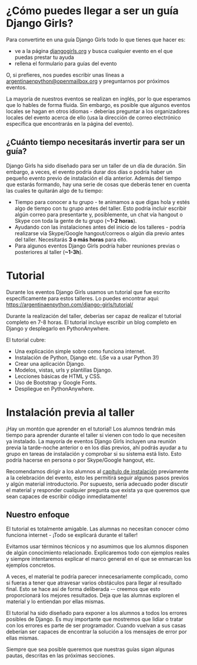 # ¿Cómo puedes llegar a ser un guía Django Girls?

Para convertirte en una guía Django Girls todo lo que tienes que hacer
es:

* ve a la página [djangogirls.org](http://djangogirls.org) y busca
  cualquier evento en el que puedas prestar tu ayuda
* rellena el formulario para guías del evento

O, si prefieres, nos puedes escribir unas líneas a
<argentinaenpython@openmailbox.org> y preguntarnos por próximos
eventos.

La mayoría de nuestros eventos se realizan en inglés, por lo que
esperamos que lo hables de forma fluida. Sin embargo, es posible que
algunos eventos locales se hagan en otros idiomas - deberías preguntar
a los organizadores locales del evento acerca de ello (usa la
dirección de correo electrónico específica que encontrarás en la
página del evento).

## ¿Cuánto tiempo necesitarás invertir para ser un guía?

Django Girls ha sido diseñado para ser un taller de un día de
duración. Sin embargo, a veces, el evento podría durar dos días o
podría haber un pequeño evento previo de instalación el día
anterior. Además del tiempo que estarás formando, hay una serie de
cosas que deberás tener en cuenta las cuales te quitarán algo de tu
tiempo:

* Tiempo para conocer a tu grupo - te animamos a que digas hola y
  estés algo de tiempo con tu grupo antes del taller. Esto podría
  incluir escribir algún correo para presentarte y, posiblemente, un
  chat vía hangout o Skype con toda la gente de tu grupo (__~1-2
  horas__).
* Ayudando con las instalaciones antes del inicio de los talleres -
  podría realizarse vía Skype/Google hangout/correos o algún día
  previo antes del taller. Necesitarás __3 o más horas__ para ello.
* Para algunos eventos Django Girls podría haber reuniones previas o
  posteriores al taller (__~1-3h__).

# Tutorial

Durante los eventos Django Girls usamos un tutorial que fue escrito
específicamente para estos talleres. Lo puedes encontrar aquí:
<https://argentinaenpython.com/django-girls/tutorial/>

Durante la realización del taller, deberías ser capaz de realizar el
tutorial completo en 7-8 horas. El tutorial incluye escribir un blog
completo en Django y desplegarlo en PythonAnywhere.

El tutorial cubre:

* Una explicación simple sobre como funciona internet.
* Instalación de Python, Django etc. (¡Se va a usar Python 3!)
* Crear una aplicación Django.
* Modelos, vistas, urls y plantillas Django.
* Lecciones básicas de HTML y CSS.
* Uso de Bootstrap y Google Fonts.
* Despliegue en PythonAnywhere.

# Instalación previa al taller

¡Hay un montón que aprender en el tutorial! Los alumnos tendrán más
tiempo para aprender durante el taller si vienen con todo lo que
necesiten ya instalado. La mayoría de eventos Django Girls incluyen
una reunión previa la tarde-noche anterior o en los días previos, ahí
podrás ayudar a tu grupo en tareas de instalación y comprobar si su
sistema está listo. Esto podría hacerse en persona o por Skype/Google
hangout, etc.

Recomendamos dirigir a los alumnos al
[capítulo de instalación](https://argentinaenpython.com/django-girls/tutorial/installation/)
previamente a la celebración del evento, esto les permitirá seguir
algunos pasos previos y algún material introductorio. Por supuesto,
sería adecuado poder discutir el material y responder cualquier
pregunta que exista ya que queremos que sean capaces de escribir
código inmediatamente!


## Nuestro enfoque

El tutorial es totalmente amigable. Las alumnas no necesitan conocer
cómo funciona internet - ¡Todo se explicará durante el taller!

Evitamos usar términos técnicos y no asumimos que los alumnos disponen
de algún conocimiento relacionado. Explicaremos todo con ejemplos
reales y siempre intentaremos explicar el marco general en el que se
enmarcan los ejemplos concretos.

A veces, el material te podría parecer innecesariamente complicado,
como si fueras a tener que atravesar varios obstáculos para llegar al
resultado final. Esto se hace así de forma deliberada -- creemos que
esto proporcionará los mejores resultados. Deja que las alumnas
exploren el material y lo entiendan por ellas mismas.

El tutorial ha sido diseñado para exponer a los alumnos a todos los
errores posibles de Django. Es muy importante que mostremos que lidiar
o tratar con los errores es parte de ser programador. Cuando vuelvan a
sus casas deberían ser capaces de encontrar la solución a los mensajes
de error por ellas mismas.

Siempre que sea posible queremos que nuestras guías sigan algunas
pautas, descritas en las próximas secciones.

